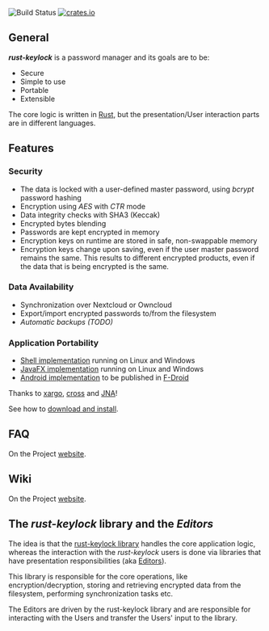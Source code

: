 ![Build Status](https://travis-ci.org/rust-keylock/rust-keylock-lib.svg?branch=master)
[![crates.io](https://img.shields.io/crates/v/rust_keylock.svg)](https://crates.io/crates/rust_keylock)

## General

___rust-keylock___ is a password manager and its goals are to be:

* Secure
* Simple to use
* Portable
* Extensible

The core logic is written in [Rust](https://www.rust-lang.org), but the presentation/User interaction parts are in different languages.

## Features

### Security

 * The data is locked with a user-defined master password, using _bcrypt_ password hashing
 * Encryption using _AES_ with _CTR_ mode
 * Data integrity checks with SHA3 (Keccak)
 * Encrypted bytes blending
 * Passwords are kept encrypted in memory
 * Encryption keys on runtime are stored in safe, non-swappable memory
 * Encryption keys change upon saving, even if the user master password remains the same. This results to different encrypted products, even if the data that is being encrypted is the same.

### Data Availability

 * Synchronization over Nextcloud or Owncloud
 * Export/import encrypted passwords to/from the filesystem
 * _Automatic backups (TODO)_
 
### Application Portability

 * [Shell implementation](https://github.com/rust-keylock/rust-keylock-shell) running on Linux and Windows
 * [JavaFX implementation](https://github.com/rust-keylock/rust-keylock-ui) running on Linux and Windows
 * [Android implementation](https://github.com/rust-keylock/rust-keylock-android) to be published in [F-Droid](https://gitlab.com/fdroid/fdroiddata/merge_requests/2668)

Thanks to [xargo](https://github.com/japaric/xargo), [cross](https://github.com/japaric/cross) and [JNA](https://github.com/java-native-access/jna)!

See how to [download and install](https://rust-keylock.github.io/download/rkl/).

## FAQ

On the Project [website](https://rust-keylock.github.io/faq/rkl/).

## Wiki

On the Project [website](https://rust-keylock.github.io/wiki/).

## The _rust-keylock_ library and the _Editors_

The idea is that the [rust-keylock library](https://github.com/rust-keylock/rust-keylock-lib) handles the core application logic, whereas the interaction with the _rust-keylock_ users is done via libraries that have presentation responsibilities (aka [Editors](https://rust-keylock.github.io/rust-keylock-lib/rust_keylock/trait.Editor.html)).

This library is responsible for the core operations, like encryption/decryption, storing and retrieving encrypted data from the filesystem, performing synchronization tasks etc.

The Editors are driven by the rust-keylock library and are responsible for interacting with the Users and transfer the Users' input to the library.

